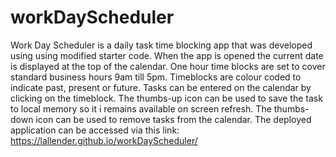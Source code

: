 # workDayScheduler
Work Day Scheduler is a daily task time blocking app that was developed using using modified starter code.
When the app is opened the current date is displayed at the top of the calendar.
One hour time blocks are set to cover standard business hours 9am till 5pm.
Timeblocks are colour coded to indicate past, present or future.
Tasks can be entered on the calendar by clicking on the timeblock. 
The thumbs-up icon can be used to save the task to local memory so it i remains available on screen refresh.
The thumbs-down icon can be used to remove tasks from the calendar.
The deployed application can be accessed via this link: https://lallender.github.io/workDayScheduler/
